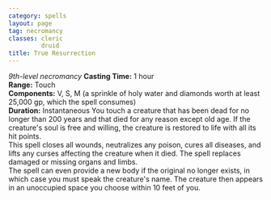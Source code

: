 ```yaml
---
category: spells
layout: page
tag: necromancy
classes: cleric
         druid
title: True Resurrection 
---
```

_9th-level necromancy_ 
**Casting Time:** 1 hour    
**Range:** Touch    
**Components:** V, S, M (a sprinkle of holy water and diamonds worth at least 25,000 gp, which the spell consumes)    
**Duration:** Instantaneous 
You touch a creature that has been dead for no longer than 200 years and that died for any reason except old age. If the creature's soul is free and willing, the creature is restored to life with all its hit points.    
This spell closes all wounds, neutralizes any poison, cures all diseases, and lifts any curses affecting the creature when it died. The spell replaces damaged or missing organs and limbs.    
The spell can even provide a new body if the original no longer exists, in which case you must speak the creature's name. The creature then appears in an unoccupied space you choose within 10 feet of you. 